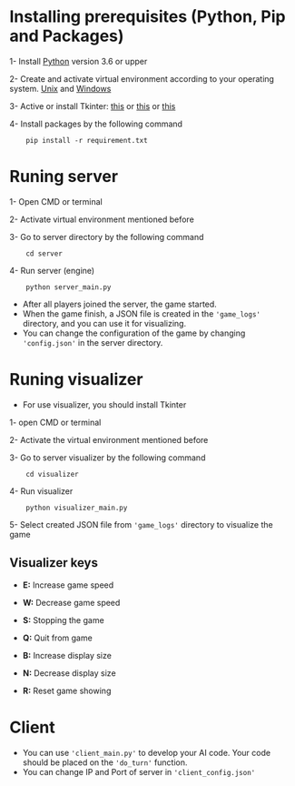 # Installing prerequisites (Python, Pip and Packages)

1- Install <a href=https://www.python.org/downloads/>Python</a> version 3.6 or upper

2- Create and activate virtual environment according to your operating
system. <a href=https://help.dreamhost.com/hc/en-us/articles/115000695551-Installing-and-using-virtualenv-with-Python-3>
Unix</a> and <a href=https://mothergeo-py.readthedocs.io/en/latest/development/how-to/venv-win.html>Windows</a>

3- Active or install Tkinter:
<a href=https://docs.python.org/3/library/tkinter.html>this</a>
or <a href=https://www.javatpoint.com/how-to-install-tkinter-in-python>this</a>
or <a href= https://riptutorial.com/tkinter/example/3206/installation-or-setup>this</a>

4- Install packages by the following command

```
    pip install -r requirement.txt
```

# Runing server

1- Open CMD or terminal

2- Activate virtual environment mentioned before

3- Go to server directory by the following command

```
    cd server
```

4- Run server (engine)

```
    python server_main.py
```

- After all players joined the server, the game started.
- When the game finish, a JSON file is created in the `'game_logs'` directory, and you can use it for visualizing.
- You can change the configuration of the game by changing `'config.json'` in the server directory.

# Runing visualizer

- For use visualizer, you should install Tkinter

1- open CMD or terminal

2- Activate the virtual environment mentioned before

3- Go to server visualizer by the following command

```
    cd visualizer
```

4- Run visualizer

```
    python visualizer_main.py
```

5- Select created JSON file from `'game_logs'` directory to visualize the game

## Visualizer keys

- **E:** Increase game speed

- **W:** Decrease game speed

- **S:** Stopping the game

- **Q:** Quit from game

- **B:** Increase display size

- **N:** Decrease display size

- **R:** Reset game showing

# Client

- You can use `'client_main.py'` to develop your AI code. Your code should be placed on the `'do_turn'` function.
- You can change IP and Port of server in `'client_config.json'` 




